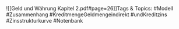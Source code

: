 
![[Geld und Währung Kapitel 2.pdf#page=26]]Tags & Topics:
   #Modell
   #Zusammenhang
   #KreditmengeGeldmengeindirekt
   #undKreditzins
   #Zinsstrukturkurve
   #Notenbank